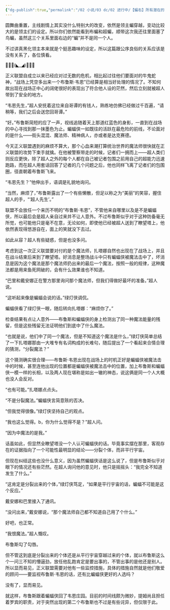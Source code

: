 ```yaml
---
{"dg-publish":true,"permalink":"/02 小说/03 dc/02 进行中/【蝙右】所有潜在的可能性/","noteIcon":""}
---
```



圆舞曲重置，主线剧情上其实没什么特别大的改变，依然是领主蝙穿越，变动比较大的是领主们的设定。所以你们依然能看到布蝙和超蝙，顺带这次我还往里面塞了鸟蝙，虽然这三个关系里面右边的“蝙”并不是同一个人。

不过讲真黑化领主本来就是个挺恶趣味的设定，所以这篇跟公序良俗的关系应该是没有关系了，各位慎看。

🦇🦇🦇(◣_◢)🦇🦇🦇

正义联盟自成立以来已经应对过无数的危机，相比起过往他们要面对的牛鬼蛇神，“战场上凭空多出来一个布鲁斯·韦恩”已经算是相当好处理的情况了。不知何故出现在战场正中心的阔佬很好的表现出了符合他人设的茫然，然后立刻就被超人带到了安全的地方。

“韦恩先生，”超人安抚着这位来自哥谭的有钱人，熟练地仿佛已经做过千百遍，“请稍等，我们之后会送您回哥谭。”

“好。”布鲁斯简短的应了一声，视线追随着天上那道红蓝色的身影，一直到在战场的中心寻找到那一抹墨色为止。蝙蝠侠一如既往的活跃在最危险的前线，不论面对的是什么——街头混混、魔法师、精神病人，亦或者是达克赛德。

今天正义联盟遇到的麻烦不算大，那个心血来潮打算统治世界的魔法师很快就在正义联盟的攻势下束手就擒。在他被警察带走的时候，记者们一拥而上——超人类们则反应更快，除了超人之外的每个人都在自己被记者包围之前用自己的超能力迅速跑路，而在超人用套话回答了记者的几个问题之后，他也同样飞离了记者们的包围圈，径直朝着布鲁斯飞来。

“韦恩先生？”他伸出手，语调是礼貌地询问。

“当然，麻烦了，”布鲁斯露出了一个有些懒散，但足以称之为“美丽”的笑容，握住超人的手，“‘超人先生’。”

联盟不会放任一个来历不明的“布鲁斯·韦恩”，不管他来自哪里以及是不是蝙蝠侠，所以最后会是超人亲自过来并不让人意外。不过布鲁斯似乎对于这种防备毫无所觉，也可能他只是毫不在意，无论如何，即使他已经被超人送到了瞭望塔上，他依然表现得悠游自在，面上的笑就没下去过。

如此从容？超人有些疑惑，但是也没多问。

考虑到这一次正义联盟要对付的是个魔法师，扎塔娜自然也出现在了战场上，并且在战斗结束后来到了瞭望塔。好消息是整场战斗中只有蝙蝠侠被魔法击中了，坏消息是因为这个魔法是那个魔法师扔出来的最后一个魔法，按照一般的规律，这种魔法都是用来鱼死网破的，会有什么效果谁也不知道。

“巴里和戴安娜正在警方那里询问那个魔法师，但我们得做好最坏的准备。”超人说。

“这听起来像是蝙蝠会说的话。”绿灯侠调侃。

蝙蝠侠看了绿灯侠一眼，随后转向扎塔娜：“麻烦你了。”

检查结果有点让人意外——布鲁斯和蝙蝠侠的身上检测出了同一种魔法能量的残留，但是这些残留无法证明他们到底中了什么魔法。

“也就是说，他们中了同一个魔法，但是不知道这个魔法是什么，”绿灯侠简单总结了一下扎塔娜那由一大堆专有名词构成的长难句，随后提出了一个看起来合情合理的猜测，“分裂魔法？”

这个猜测确实很合理——布鲁斯·韦恩出现在战场上的时机正好是蝙蝠侠被魔法击中的时候，甚至连他出现的位置都是蝙蝠侠被魔法击中的位置，加上布鲁斯和蝙蝠侠一模一样的长相，以及两人现在堪称是如出一辙的神态，说这俩是同一个人大概也没人会反对。

“也有可能。”扎塔娜点点头。

“不是分裂魔法。”蝙蝠侠言简意赅的否决。

“但我觉得很像。”绿灯侠坚持自己的观点。

“我也这么觉得。b，你为什么觉得不是？”超人问。

“因为中魔法的是我。”

话虽如此，但显然全瞭望塔没一个人认可蝙蝠侠的话。毕竟事实摆在那里，客观存在的证据指向了一个可能性最明显的结论——分裂个体，而非平行宇宙。

但现在纠结这些也没什么意义，因为虽然蝙蝠侠话是这么说了，但是布鲁斯似乎对眼下的情况还有些茫然。在超人询问他的意见时，他只是摇摇头：“我完全不知道发生了什么。”

“这肯定是分裂出来的个体，”绿灯侠笃定，“如果是平行宇宙的话，蝙蝠不可能是这个反应。”

戴安娜和巴里接入了通讯。

“没问出来，”戴安娜说，“那个魔法师自己都不知道自己用了个什么。”

好吧，也正常。

“我恨魔法。”超人慨叹。

布鲁斯勾了勾唇。

但不管这到底是分裂出来的个体还是从平行宇宙穿越过来的个体，就以布鲁斯这么个一问三不知的懵逼劲，放任他乱跑肯定是要出事的，不管出事的是他还是别人。所以显而易见，正义联盟需要对他有一些监控措施，具体的措施自然就是他们敬爱的顾问——要监视布鲁斯·韦恩的话，还有比蝙蝠侠更好的人选吗？

没有了，显而易见。

就这样，布鲁斯跟着蝙蝠侠回了韦恩庄园。目前的时间线颇为微妙，提姆尚且担任着罗宾的职责，对于突然出现的第二个布鲁斯也不过是有些诧异，但仅限于此。
